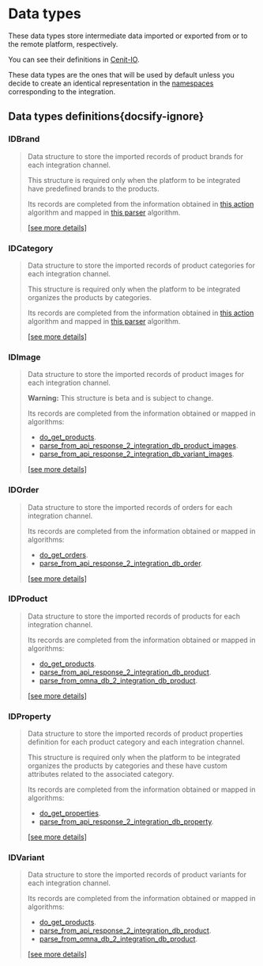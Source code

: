 # Data types

These data types store intermediate data imported or exported from or to the remote platform, respectively.

You can see their definitions in [Cenit-IO](https://cenit.io/json_data_type?f[namespace][24075][v]=OMNAv2&f[name][24160][o]=like&f[name][24160][v]=ID).

These data types are the ones that will be used by default unless you decide to create an identical representation in 
the [namespaces](../namespaces.md) corresponding to the integration.

## Data types definitions{docsify-ignore}

### IDBrand 

> Data structure to store the imported records of product brands for each integration channel.
> 
> This structure is required only when the platform to be integrated have predefined brands to the products.
> 
> Its records are completed from the information obtained in [this action](../action-algorithms/do_get_brands.md) algorithm 
> and mapped in [this parser](../parser-algorithms/parse_from_api_response_2_integration_db_brand.md) algorithm.
>
> [[see more details]](IDBrand ':class=see-more')

### IDCategory 

> Data structure to store the imported records of product categories for each integration channel.
> 
> This structure is required only when the platform to be integrated organizes the products by categories.
> 
> Its records are completed from the information obtained in [this action](../action-algorithms/do_get_categories.md) algorithm 
> and mapped in [this parser](../parser-algorithms/parse_from_api_response_2_integration_db_category.md) algorithm.
>
> [[see more details]](IDCategory ':class=see-more')

### IDImage 

> Data structure to store the imported records of product images for each integration channel.
> 
> **Warning:** This structure is beta and is subject to change.
> 
> Its records are completed from the information obtained or mapped in algorithms: 
> 
> * [do_get_products](../action-algorithms/do_get_products.md).
> * [parse_from_api_response_2_integration_db_product_images](../parser-algorithms/parse_from_api_response_2_integration_db_product_images.md).
> * [parse_from_api_response_2_integration_db_variant_images](../parser-algorithms/parse_from_api_response_2_integration_db_variant_images.md).
>
> [[see more details]](IDImage ':class=see-more')

### IDOrder 

> Data structure to store the imported records of orders for each integration channel.
> 
> Its records are completed from the information obtained or mapped in algorithms: 
> 
> * [do_get_orders](../action-algorithms/do_get_orders.md).
> * [parse_from_api_response_2_integration_db_order](../parser-algorithms/parse_from_api_response_2_integration_db_order.md).
>
> [[see more details]](IDOrder ':class=see-more')

### IDProduct 

> Data structure to store the imported records of products for each integration channel.
> 
> Its records are completed from the information obtained or mapped in algorithms: 
> 
> * [do_get_products](../action-algorithms/do_get_products.md).
> * [parse_from_api_response_2_integration_db_product](../parser-algorithms/parse_from_api_response_2_integration_db_product.md).
> * [parse_from_omna_db_2_integration_db_product](../parser-algorithms/parse_from_omna_db_2_integration_db_product.md).
>
> [[see more details]](IDProduct ':class=see-more')

### IDProperty 

> Data structure to store the imported records of product properties definition for each product category and each
> integration channel.
> 
> This structure is required only when the platform to be integrated organizes the products by categories and these have
> custom attributes related to the associated category.
> 
> Its records are completed from the information obtained or mapped in algorithms: 
> 
> * [do_get_properties](../action-algorithms/do_get_properties.md).
> * [parse_from_api_response_2_integration_db_property](../parser-algorithms/parse_from_api_response_2_integration_db_property.md).
> 
>
> [[see more details]](IDProperty ':class=see-more')

### IDVariant 

> Data structure to store the imported records of product variants for each integration channel.
> 
> Its records are completed from the information obtained or mapped in algorithms: 
> 
> * [do_get_products](../action-algorithms/do_get_products.md).
> * [parse_from_api_response_2_integration_db_product](../parser-algorithms/parse_from_api_response_2_integration_db_variant.md).
> * [parse_from_omna_db_2_integration_db_product](../parser-algorithms/parse_from_omna_db_2_integration_db_variant.md).
>
> [[see more details]](IDVariant ':class=see-more')


